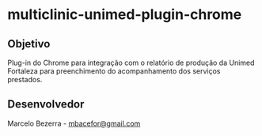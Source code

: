# multiclinic-unimed-plugin-chrome

## Objetivo

Plug-in do Chrome para integração com o relatório de produção da Unimed Fortaleza para preenchimento do acompanhamento dos serviços prestados.

## Desenvolvedor

Marcelo Bezerra - mbacefor@gmail.com